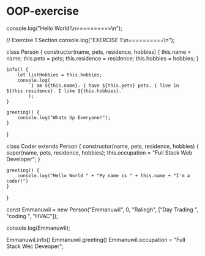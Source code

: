 # OOP-exercise
console.log("Hello World!\n==========\n");

// Exercise 1 Section
console.log("EXERCISE 1:\n==========\n");


class Person {
    constructor(name, pets, residence, hobbies) {
        this.name = name;
        this.pets = pets;
        this.residence = residence;
        this.hobbies = hobbies;
    }

    info() {
        let listHobbies = this.hobbies;
        console.log(
            `I am ${this.name}. I have ${this.pets} pets. I live in ${this.residence}. I like ${this.hobbies}.`
            );
    }

    greeting() {
        console.log("Whats Up Everyone!");
    }
}

class Coder extends Person {
    constructor(name, pets, residence, hobbies) {
        super(name, pets, residence, hobbies);
        this.occupation = "Full Stack Web Developer";
        }

    greeting() {
        console.log("Hello World " + "My name is " + this.name + "I'm a coder!")
    }
}


const Emmanuwil = new Person("Emmanuwil", 0, "Raliegh", ["Day Trading ", "coding ", "HVAC"]);

console.log(Emmanuwil); 

Emmanuwil.info()
Emmanuwil.greeting()
Emmanuwil.occupation = "Full Stack Wec Deveoper";
